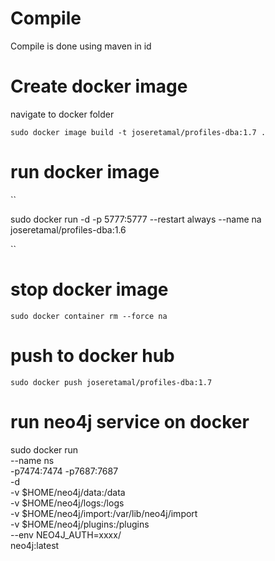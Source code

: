 # Compile

Compile is done using maven in id

# Create docker image

navigate to docker folder

`
sudo docker image build -t joseretamal/profiles-dba:1.7 .
`

# run docker image
``

 sudo docker  run -d -p  5777:5777 --restart always --name na joseretamal/profiles-dba:1.6



``

# stop docker image
``
sudo docker container rm --force na
``

# push to docker hub

`
sudo docker push joseretamal/profiles-dba:1.7
`


# run neo4j service on docker

sudo docker run \
    --name ns \
    -p7474:7474 -p7687:7687 \
    -d \
    -v $HOME/neo4j/data:/data \
    -v $HOME/neo4j/logs:/logs \
    -v $HOME/neo4j/import:/var/lib/neo4j/import \
    -v $HOME/neo4j/plugins:/plugins \
    --env NEO4J_AUTH=xxxx/ \
    neo4j:latest
